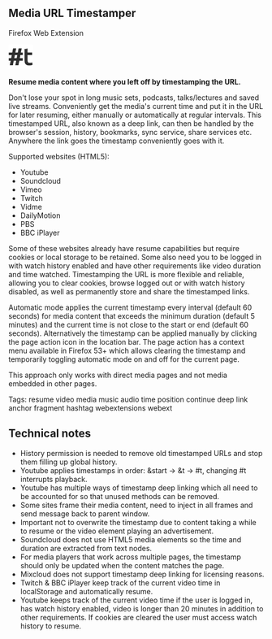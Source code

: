 ## Media URL Timestamper
Firefox Web Extension

![](/icons/icon48.png)

**Resume media content where you left off by timestamping the URL.**

Don't lose your spot in long music sets, podcasts, talks/lectures and saved 
live streams. Conveniently get the media's current time and put it in the URL 
for later resuming, either manually or automatically at regular intervals. 
This timestamped URL, also known as a deep link, can then be handled by the 
browser's session, history, bookmarks, sync service, share services etc. 
Anywhere the link goes the timestamp conveniently goes with it.

Supported websites (HTML5):

* Youtube
* Soundcloud
* Vimeo
* Twitch
* Vidme
* DailyMotion
* PBS
* BBC iPlayer

Some of these websites already have resume capabilities but require cookies 
or local storage to be retained. Some also need you to be logged in with 
watch history enabled and have other requirements like video duration and 
time watched. Timestamping the URL is more flexible and reliable, allowing 
you to clear cookies, browse logged out or with watch history disabled, as 
well as permanently store and share the timestamped links.

Automatic mode applies the current timestamp every interval (default 60 
seconds) for media content that exceeds the minimum duration (default 5 
minutes) and the current time is not close to the start or end (default 60 
seconds). Alternatively the timestamp can be applied manually by clicking the 
page action icon in the location bar. The page action has a context menu 
available in Firefox 53+ which allows clearing the timestamp and temporarily 
toggling automatic mode on and off for the current page.

This approach only works with direct media pages and not media embedded in 
other pages.


Tags: resume video media music audio time position continue deep link anchor 
fragment hashtag webextensions webext

## Technical notes

* History permission is needed to remove old timestamped URLs and stop them 
filling up global history.
* Youtube applies timestamps in order: &start -> &t -> #t, changing #t 
interrupts playback.
* Youtube has multiple ways of timestamp deep linking which all need to be 
accounted for so that unused methods can be removed.
* Some sites frame their media content, need to inject in all frames and send 
message back to parent window.
* Important not to overwrite the timestamp due to content taking a while to 
resume or the video element playing an advertisement.
* Soundcloud does not use HTML5 media elements so the time and duration are 
extracted from text nodes.
* For media players that work across multiple pages, the timestamp should 
only be updated when the content matches the page.
* Mixcloud does not support timestamp deep linking for licensing reasons.
* Twitch & BBC iPlayer keep track of the current video time in localStorage 
and automatically resume.
* Youtube keeps track of the current video time if the user is logged in, has 
watch history enabled, video is longer than 20 minutes in addition to other 
requirements. If cookies are cleared the user must access watch history to 
resume.